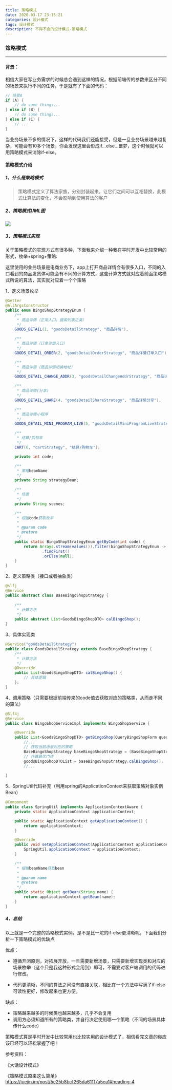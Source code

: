 ```yaml
---
title: 策略模式
date: 2020-03-17 23:15:21
categories: 设计模式
tags: 设计模式
description: 不得不会的设计模式-策略模式
---
```


### 策略模式

------

#### 背景：

​	相信大家在写业务需求的时候总会遇到这样的情况，根据前端传的参数来区分不同的场景来执行不同的任务，于是就有了下面的代码：

```java
// 场景A
if (A) {
    // do some things...
} else if (B) {
    // do some things...
} else if (C) {
    // ...
}
```

当业务场景不多的情况下，这样的代码我们还能接受，但是一旦业务场景越来越复杂，可能会有10多个场景，你会发现这里会形成if...else...噩梦，这个时候就可以用策略模式来消除if-else。

#### 策略模式介绍

##### 1、什么是策略模式

> 策略模式定义了算法家族，分别封装起来，让它们之间可以互相替换，此模式让算法的变化，不会影响到使用算法的客户

##### 2、策略模式UML图

![](https://raw.githubusercontent.com/zjajxzg/figure_bed_public/master/github_img/design_pattern_strategy_uml.png)

##### 3、策略模式实现

关于策略模式的实现方式有很多种，下面我来介绍一种我在平时开发中比较常用的形式，枚举+spring+策略:

​		这里使用的业务场景是电商业务下，app上打开商品详情会有很多入口，不同的入口看到的商品发货体可能会有不同的计算方式，这些计算方式就对应着前面策略模式所说的算法，其实就对应着一个个策略

1、定义场景枚举

```java
@Getter
@AllArgsConstructor
public enum BingoShopStrategyEnum {
    /**
     * 商品详情（正常入口，搜索列表之类）
     */
    GOODS_DETAIL(1, "goodsDetailStrategy", "商品详情"),

    /**
     * 商品详情（订单详情入口）
     */
    GOODS_DETAIL_ORDER(2, "goodsDetailOrderStrategy", "商品详情订单入口"),

    /**
     * 商品详情（商品详情切换地址）
     */
    GOODS_DETAIL_CHANGE_ADDR(3, "goodsDetailChangeAddrStrategy", "商品详情切换地址"),

    /**
     * 商品详情(分享)
     */
    GOODS_DETAIL_SHARE(4, "goodsDetailShareStrategy", "商品详情分享"),

    /**
     * 商品详情小程序
     */
    GOODS_DETAIL_MINI_PROGRAM_LIVE(5, "goodsDetailMiniProgramLiveStrategy", "商品详情小程序"),

    /**
     * 结算/购物车
     */
    CART(6, "cartStrategy", "结算/购物车");

    private int code;

    /**
     * 策略beanName
     */
    private String strategyBean;

    /**
     * 场景
     */
    private String scenes;

    /**
     * 根据code获取枚举
     *
     * @param code
     * @return
     */
    public static BingoShopStrategyEnum getByCode(int code) {
        return Arrays.stream(values()).filter(bingoShopStrategyEnum -> bingoShopStrategyEnum.code == code)
                .findFirst()
                .orElse(null);
    }
}
```

2、定义策略类（接口或者抽象类）

```java
@slfj
@Service
public abstract class BaseBingoShopStrategy {
    
	/**
     * 计算方法
     */
    public abstract List<GoodsBingoShopDTO> calBingoShop();
}
```

3、具体实现类

```java
@Service("goodsDetailStrategy")
public class GoodsDetailStrategy extends BaseBingoShopStrategy {
    /**
     * 计算方法
     */
    @Override
    public List<GoodsBingoShopDTO> calBingoShop() {
        // 具体逻辑
    };
}
```

4、调用策略（只需要根据前端传来的code值去获取对应的策略类，从而走不同的算法）

```java
@Slf4j
@Service
public class BingoShopServiceImpl implements BingoShopService {

    @Override
    public List<GoodsBingoShopDTO> getBingoShop(QueryBingoShopForm queryBingoShopForm) {
        //...
        // 获取当前场景对应的策略
        BaseBingoShopStrategy baseBingoShopStrategy = (BaseBingoShopStrategy) SpringUtil.getBean(BingoShopStrategyEnum.getByCode(queryBingoShopForm.getCode()).getStrategyBean());
        // 计算最优门店
        goodsBingoShopDTOList = baseBingoShopStrategy.calBingoShop();
		//...
 
}
```

5、SpringUtil代码补充（利用spring的ApplicationContext来获取策略对象实例Bean）

```java
@Component
public class SpringUtil implements ApplicationContextAware {
    private static ApplicationContext applicationContext;

    public static ApplicationContext getApplicationContext() {
        return applicationContext;
    }

    @Override
    public void setApplicationContext(ApplicationContext applicationContext) throws BeansException {
        SpringUtil.applicationContext = applicationContext;
    }

    /**
     * 根据beanName获取bean
     *
     * @param name
     * @return
     */
    public static Object getBean(String name) {
        return applicationContext.getBean(name);
    }
}
```

##### 4、总结

以上就是一个完整的策略模式实例，是不是比一坨的if-else更清晰呢，下面我们分析一下策略模式的优缺点

优点：

- 遵循开闭原则，对拓展开放，一旦需要新增场景，只需要新增实现类和对应的场景枚举（这个只是我这种形式会用到）即可，不需要对客户端调用的代码进行修改。

- 代码更清晰，不同的算法之间没有直接关联，相比在一个方法中写满了if-else可读性更好，修改起来也更方便。

缺点：

- 策略越来越多的时候类也越来越多，几乎不会复用
- 调用方必须知道所有的策略类，并自行决定使用哪一个策略（不同的场景具体传什么code）



策略模式算是平时开发中比较常用也比较实用的设计模式了，相信看完文章的你应该已经可以轻松掌握了吧！



参考资料：

《大话设计模式》

《策略模式原来这么简单》https://juejin.im/post/5c25b8bcf265da61117a5ea1#heading-4